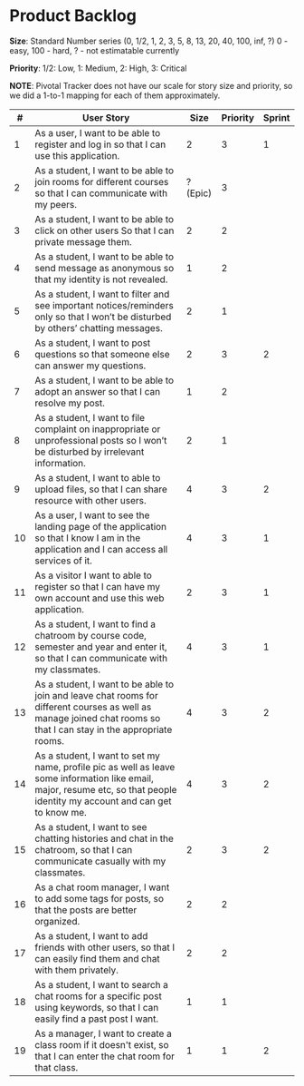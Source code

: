 # Product Backlog
__Size__: Standard Number series (0, 1/2, 1, 2, 3, 5, 8, 13, 20, 40, 100, inf, ?) 0 - easy, 100 - hard, ? - not estimatable currently

__Priority__: 1/2: Low, 1: Medium, 2: High, 3: Critical

__NOTE__: Pivotal Tracker does not have our scale for story size and priority, so we did a 1-to-1 mapping for each of them approximately.

| #  | User Story                                                                                                                                                                | Size     | Priority | Sprint |
|----|---------------------------------------------------------------------------------------------------------------------------------------------------------------------------|----------|----------|--------|
| 1  | As a user, I want to be able to register and log in so that I can use this application.                                                                                   | 2        | 3        | 1      |
| 2  | As a student, I want to be able to join rooms for different courses so that I can communicate with my peers.                                                              | ? (Epic) | 3        |        |
| 3  | As a student, I want to be able to click on other users So that I can private message them.                                                                                  | 2        | 2        |        |
| 4  | As a student, I want to be able to send message as anonymous so that my identity is not revealed.                                                                            | 1        | 2        |        |
| 5  | As a student, I want to filter and see important notices/reminders only so that I won’t be disturbed by others’ chatting messages.                                           | 2        | 1        |        |
| 6  | As a student, I want to post questions so that someone else can answer my questions.                                                                                         | 2        | 3        | 2      |
| 7  | As a student, I want to be able to adopt an answer so that I can resolve my post.                                                                                            | 1        | 2        |        |
| 8  | As a student, I want to file complaint on inappropriate or unprofessional posts so I won’t be disturbed by irrelevant information.                                           | 2        | 1        |        |
| 9  | As a student, I want to able to upload files, so that I can share resource with other users.                                                                                 | 4        | 3        | 2      |
| 10 | As a user, I want to see the landing page of the application so that I know I am in the application and I can access all services of it.                                  | 4        | 3        | 1      |
| 11 | As a visitor I want to able to register so that I can have my own account and use this web application.                                                                      | 2        | 3        | 1      |
| 12 | As a student, I want to find a chatroom by course code, semester and year and enter it, so that I can communicate with my classmates.                                        | 4        | 3        | 1      |
| 13 | As a student, I want to be able to join and leave chat rooms for different courses as well as manage joined chat rooms so that I can stay in the appropriate rooms.       | 4        | 3        | 2      |
| 14 | As a student, I want to set my name, profile pic as well as leave some information like email, major, resume etc, so that people identity my account and can get to know me. | 4        | 3        | 2      |
| 15 | As a student, I want to see chatting histories and chat in the chatroom, so that I can communicate casually with my classmates.                                              | 2        | 3        | 2      |
| 16 | As a chat room manager, I want to add some tags for posts, so that the posts are better organized.                                                                        | 2        | 2        |        |
| 17 | As a student, I want to add friends with other users, so that I can easily find them and chat with them privately.                                                           | 2        | 2        |        |
| 18 | As a student, I want to search a chat rooms for a specific post using keywords, so that I can easily find a past post I want.                                                | 1        | 1        |        |
| 19 | As a manager, I want to create a class room if it doesn't exist, so that I can enter the chat room for that class.                                                           | 1        | 1        | 2      |
